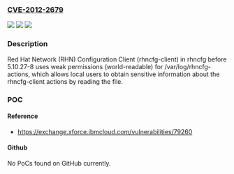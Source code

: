 ### [CVE-2012-2679](https://cve.mitre.org/cgi-bin/cvename.cgi?name=CVE-2012-2679)
![](https://img.shields.io/static/v1?label=Product&message=n%2Fa&color=blue)
![](https://img.shields.io/static/v1?label=Version&message=n%2Fa&color=blue)
![](https://img.shields.io/static/v1?label=Vulnerability&message=n%2Fa&color=brighgreen)

### Description

Red Hat Network (RHN) Configuration Client (rhncfg-client) in rhncfg before 5.10.27-8 uses weak permissions (world-readable) for /var/log/rhncfg-actions, which allows local users to obtain sensitive information about the rhncfg-client actions by reading the file.

### POC

#### Reference
- https://exchange.xforce.ibmcloud.com/vulnerabilities/79260

#### Github
No PoCs found on GitHub currently.

